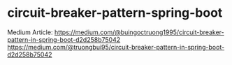 # circuit-breaker-pattern-spring-boot

Medium Article: https://medium.com/@buingoctruong1995/circuit-breaker-pattern-in-spring-boot-d2d258b75042
https://medium.com/@truongbui95/circuit-breaker-pattern-in-spring-boot-d2d258b75042
